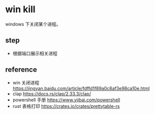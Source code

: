 # win kill
windows 下关闭某个进程。

## step
* 根据端口展示相关进程

## reference
* win 关闭进程 https://jingyan.baidu.com/article/fdffd1f89a0c8af3e98ca10e.html
* clap https://docs.rs/clap/2.33.3/clap/
* powershell 手册 https://www.yiibai.com/powershell
* rust 表格打印 https://crates.io/crates/prettytable-rs
